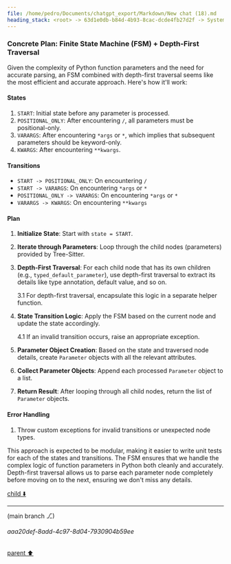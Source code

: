 ```yaml
---
file: /home/pedro/Documents/chatgpt_export/Markdown/New chat (18).md
heading_stack: <root> -> 63d1e0db-b84d-4b93-8cac-dcde4fb27d2f -> System -> e1231b1e-c6dd-4e6f-8b11-b07e97b45e65 -> System -> aaa242ce-7fcb-4865-bc06-4b38eb8a2fdd -> User -> 95861e20-24b9-49e9-be62-3c256f5e4720 -> Assistant -> aaa20b0d-2bf8-44e9-9467-b40ac5f514ca -> User -> fbe3cdf8-7d59-4d9c-bfdf-8e131d0c5d7c -> Assistant -> aaa28153-7531-404e-9050-98ddff7f1b25 -> User -> d1bfe94e-e0ff-4c69-a1e4-1db1fb06b009 -> Assistant -> aaa2f9b6-b863-4dda-ba08-c7b20cbbbd63 -> User -> 57f72327-baa2-4d25-9b9f-a877fb819b45 -> Assistant -> aaa23cf9-02b0-4c09-a436-9617da42d7ba -> User -> fb6d51ea-c303-4e3a-851e-28bc4d04b2d4 -> Assistant -> aaa22696-a2af-4732-8f32-322df1189d1b -> User -> bd5f736d-fc24-4825-a46a-4a1acb74119d -> Assistant -> Context Analysis -> Challenges and Possible Approaches -> Possible Approaches -> aaa24e35-6533-426b-a08b-88343ed584f3 -> User -> c6ce9189-ab31-4647-978b-3fa638dc6661 -> Assistant -> Concrete Plan: Finite State Machine (FSM) + Depth-First Traversal
---
```

### Concrete Plan: Finite State Machine (FSM) + Depth-First Traversal

Given the complexity of Python function parameters and the need for accurate parsing, an FSM combined with depth-first traversal seems like the most efficient and accurate approach. Here's how it'll work:

#### States

1. `START`: Initial state before any parameter is processed.
2. `POSITIONAL_ONLY`: After encountering `/`, all parameters must be positional-only.
3. `VARARGS`: After encountering `*args` or `*`, which implies that subsequent parameters should be keyword-only.
4. `KWARGS`: After encountering `**kwargs`.

#### Transitions

- `START -> POSITIONAL_ONLY`: On encountering `/`
- `START -> VARARGS`: On encountering `*args` or `*`
- `POSITIONAL_ONLY -> VARARGS`: On encountering `*args` or `*`
- `VARARGS -> KWARGS`: On encountering `**kwargs`

#### Plan

1. **Initialize State**: Start with `state = START`.

2. **Iterate through Parameters**: Loop through the child nodes (parameters) provided by Tree-Sitter.

3. **Depth-First Traversal**: For each child node that has its own children (e.g., `typed_default_parameter`), use depth-first traversal to extract its details like type annotation, default value, and so on.

    3.1 For depth-first traversal, encapsulate this logic in a separate helper function.

4. **State Transition Logic**: Apply the FSM based on the current node and update the state accordingly.

    4.1 If an invalid transition occurs, raise an appropriate exception.

5. **Parameter Object Creation**: Based on the state and traversed node details, create `Parameter` objects with all the relevant attributes.

6. **Collect Parameter Objects**: Append each processed `Parameter` object to a list.

7. **Return Result**: After looping through all child nodes, return the list of `Parameter` objects.

#### Error Handling

1. Throw custom exceptions for invalid transitions or unexpected node types.
  
This approach is expected to be modular, making it easier to write unit tests for each of the states and transitions. The FSM ensures that we handle the complex logic of function parameters in Python both cleanly and accurately. Depth-first traversal allows us to parse each parameter node completely before moving on to the next, ensuring we don't miss any details.

[child ⬇️](#aaa20def-8add-4c97-8d04-7930904b59ee)

---

(main branch ⎇)
###### aaa20def-8add-4c97-8d04-7930904b59ee
[parent ⬆️](#c6ce9189-ab31-4647-978b-3fa638dc6661)

